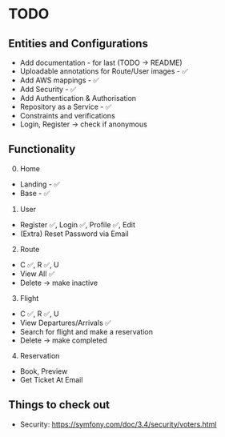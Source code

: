 # TODO

## Entities and Configurations
- Add documentation - for last (TODO -> README)
- Uploadable annotations for Route/User images - ✅
- Add AWS mappings - ✅
- Add Security - ✅
- Add Authentication & Authorisation
- Repository as a Service - ✅
- Constraints and verifications
- Login, Register -> check if anonymous

## Functionality
0. Home
- Landing - ✅
- Base - ✅
1. User 
- Register ✅, Login ✅, Profile ✅, Edit
- (Extra) Reset Password via Email
2. Route 
- C ✅, R ✅, U 
- View All ✅
- Delete -> make inactive
3. Flight 
- C ✅, R ✅, U
- View Departures/Arrivals ✅
- Search for flight and make a reservation 
- Delete -> make completed
4. Reservation 
- Book, Preview 
- Get Ticket At Email

## Things to check out
- Security:
https://symfony.com/doc/3.4/security/voters.html
